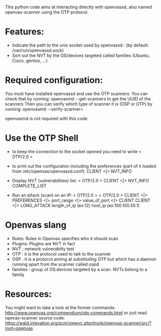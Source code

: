 

This python code aims at interacting directly with openvassd, also named openvas-scanner using the OTP protocol.

# Features:

* Indicate the path to the unix socket used by openvassd : (by default: /var/run/openvassd.sock)
* Sort out the NVT by the OS/devices targeted called families (Ubuntu, Cisco, gentoo, ...)

# Required configuration:

You must have installed openvassd and use the OTP scanners. You can check that by running:
openvasmd --get-scanners to get the UUID of the scanners
Then you can verify which type of scanner it is (OSP or OTP) by running:
openvasmd --verify-scanner=<UUID scanner>

openvasmd is not required with this code

# Use the OTP Shell

* to keep the connection to the socket opened you need to write
< OTP/2.0 >

* to print out the configuration including the preferences (part of it loaded from /etc/openvas/openvassd.conf):
CLIENT <|> NVT_INFO

* Display NVT (vulnerabilities) list:
< OTP/2.0 >
CLIENT <|> NVT_INFO
COMPLETE_LIST

* Run an attack (scan) on an IP:
< OTP/2.0 >
< OTP/2.0 >
CLIENT <|> PREFERENCES <|>
port_range <|> value_of_port
<|> CLIENT
CLIENT <|> LONG_ATTACK
length_of_ip (ex:12)
host_ip (ex:100.100.50.1)

# Openvas slang
* Rules: Rules in Openvas specifies who it should scan
* Plugins: Plugins are NVT in fact
* NVT : network vulnerabilty test
* OTP : it is the protocol used to talk to the scanner
* OSP : it is a protocol aiming at substituting OTP but which has a daemon running apart from the scanner called ospd
* families : group of OS:devices targeted by a scan. NVTs belong to a family

# Resources:
You might want to take a look at the former commands: http://www.openvas.org/compendium/otp-commands.html
or just read opevas-scanner source code: https://wald.intevation.org/scm/viewvc.php/trunk/openvas-scanner/src/?root=openvas
